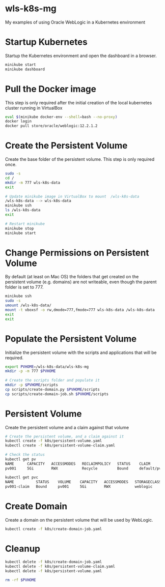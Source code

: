 # wls-k8s-mg
My examples of using Oracle WebLogic in a Kubernetes environment

# Startup Kubernetes
Startup the Kubernetes environment and open the dashboard in a browser.

```bash
minikube start
minikube dashboard
```

# Pull the Docker image
This step is only required after the initial creation of the local kubernetes cluster running in VirtualBox
```bash
eval $(minikube docker-env --shell=bash --no-proxy)
docker login
docker pull store/oracle/weblogic:12.2.1.2
```

# Create the Persistent Volume
Create the base folder of the persistent volume.  This step is only required once.

```bash
sudo -s
cd /
mkdir -m 777 wls-k8s-data
exit
 
# Update minikube image in VirtualBox to mount  /wls-k8s-data
/wls-k8s-data --> wls-k8s-data
minikube ssh
ls /wls-k8s-data
exit
 
# Restart minikube
minikube stop
minikube start
```
# Change Permissions on Persistent Volume
By default (at least on Mac OS) the folders that get created on the persistent volume (e.g. domains) are not writeable, even though the parent folder is set to 777.

```bash
minikube ssh
sudo -s
umount /wls-k8s-data/
mount -t vboxsf -o rw,dmode=777,fmode=777 wls-k8s-data /wls-k8s-data
exit
exit
```

# Populate the Persistent Volume
Initialize the persistent volume with the scripts and applications that will be required.
```bash
export PVHOME=/wls-k8s-data/wls-k8s-mg
mkdir -p -m 777 $PVHOME
 
# Create the scripts folder and populate it
mkdir -p $PVHOME/scripts
cp scripts/create-domain.py $PVHOME/scripts
cp scripts/create-domain-job.sh $PVHOME/scripts
```

# Persistent Volume
Create the persistent volume and a claim against that volume

```bash
# Create the persistent volume, and a claim against it
kubectl create -f k8s/persistent-volume.yaml
kubectl create -f k8s/persistent-volume-claim.yaml
 
# Check the status
kubectl get pv
NAME      CAPACITY   ACCESSMODES   RECLAIMPOLICY   STATUS    CLAIM                 STORAGECLASS   REASON    AGE
pv001     5Gi        RWX           Recycle         Bound     default/pv001-claim   weblogic                 11s
 
kubectl get pvc
NAME          STATUS    VOLUME    CAPACITY   ACCESSMODES   STORAGECLASS   AGE
pv001-claim   Bound     pv001     5Gi        RWX           weblogic       6s
```

# Create Domain
Create a domain on the persistent volume that will be used by WebLogic.

```bash
kubectl create -f k8s/create-domain-job.yaml
```

# Cleanup

```bash
kubectl delete -f k8s/create-domain-job.yaml
kubectl delete -f k8s/persistent-volume-claim.yaml
kubectl delete -f k8s/persistent-volume.yaml
 
rm -rf $PVHOME
```